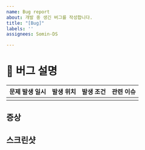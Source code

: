 ```yaml
---
name: Bug report
about: 개발 중 생긴 버그를 작성합니다.
title: "[Bug]"
labels: ''
assignees: Somin-DS

---
```


# 🐞 버그 설명
| 문제 발생 일시 |  발생 위치  | 발생 조건 | 관련 이슈 |
|:---:|:---:|:---:|:---:|
|  |  |  |  |

## 증상 
<!-- 문제 증상에 대해서 설명해주세요. -->

## 스크린샷
<!-- 관련 영상 혹은 스크린샷을 첨부해주세요. -->

<!-- <img src="" width="30%" height="30%"> -->
